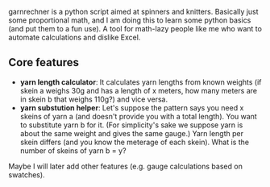 garnrechner is a python script aimed at spinners and knitters. Basically just some proportional math, and I am doing this to learn some python basics (and put them to a fun use). A tool for math-lazy people like me who want to automate calculations and dislike Excel.

## Core features 
* **yarn length calculator**: It calculates yarn lengths from known weights (if skein a weighs 30g and has a length of x meters, how many meters are in skein b that weighs 110g?) and vice versa. 
* **yarn substution helper**: Let's suppose the pattern says you need x skeins of yarn a (and doesn't provide you with a total length). You want to substitute yarn b for it. (For simplicity's sake we suppose yarn is about the same weight and gives the same gauge.) Yarn length per skein differs (and you know the meterage of each skein). What is the number of skeins of yarn b = y? 

Maybe I will later add other features (e.g. gauge calculations based on swatches).
